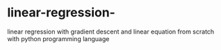 # linear-regression-
linear regression with gradient descent and linear equation from scratch with python programming language

